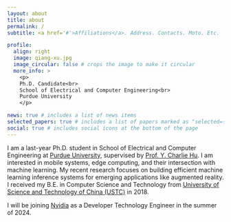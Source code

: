 ```yaml
---
layout: about
title: about
permalink: /
subtitle: <a href='#'>Affiliations</a>. Address. Contacts. Moto. Etc.

profile:
  align: right
  image: qiang-xu.jpg
  image_circular: false # crops the image to make it circular
  more_info: >
    <p>
    Ph.D. Candidate<br>
    School of Electrical and Computer Engineering<br>
    Purdue University
    </p>

news: true # includes a list of news items
selected_papers: true # includes a list of papers marked as "selected={true}"
social: true # includes social icons at the bottom of the page
---
```


I am a last-year Ph.D. student in School of Electrical and Computer Engineering at [Purdue University](https://www.purdue.edu/), supervised by [Prof. Y. Charlie Hu](https://engineering.purdue.edu/~ychu/). I am interested in mobile systems, edge computing, and their intersection with machine learning. My recent research focuses on building efficient machine learning inference systems for emerging applications like augmented reality. I received my B.E. in Computer Science and Technology from [University of Science and Technology of China (USTC)](https://en.ustc.edu.cn/) in 2018.

I will be joining [Nvidia](https://www.nvidia.com/en-us/) as a Developer Technology Engineer in the summer of 2024.
